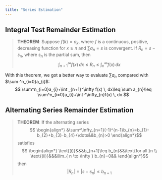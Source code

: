 ```yaml
---
title: "Series Estimation"
---
```

## Integral Test Remainder Estimation
>**THEOREM**:
>Suppose $f(k)=a_k$, where $f$ is a continuous, positive, decreasing function for $x\geq n$ and $\sum a_{n}=s$ is convergent. If $R_n=s-s_n$, where $s_n$ is the partial sum, then
>$$
\int _{n+1}^\infty f(x) \, dx \leq R_{n}\leq \int ^\infty_{n}f(x) \, dx $$

With this theorem, we got a better way to evaluate $\sum a_{n}$ compared with $\sum ^n_{i=0}a_{i}$:
$$
\sum^n_{i=0}a_{i}+\int _{n+1}^\infty f(x) \, dx\leq \sum a_{n}\leq \sum^n_{i=0}a_{i}+\int ^\infty_{n}f(x) \, dx  
$$

## Alternating Series Remainder Estimation
>**THEOREM**:
>If the alternating series
>$$
\begin{align*}
&\sum^\infty_{n=1}(-1)^{n-1}b_{n}=b_{1}-b_{2}+b_{3}-b_{4}+\dots&&b_{n}>0 
\end{align*}$$
>satisfies
>$$
\begin{align*}
\text{(i)}&&&b_{n+1}\leq b_{n}&&\text{for all }n \\
\text{(ii)}&&&\lim_{ n \to \infty } b_{n}=0&&
\end{align*}$$
>then
>$$
\left| R_{n} \right| =\left| s-s_{n} \right| \leq b_{n+1}$$

## 